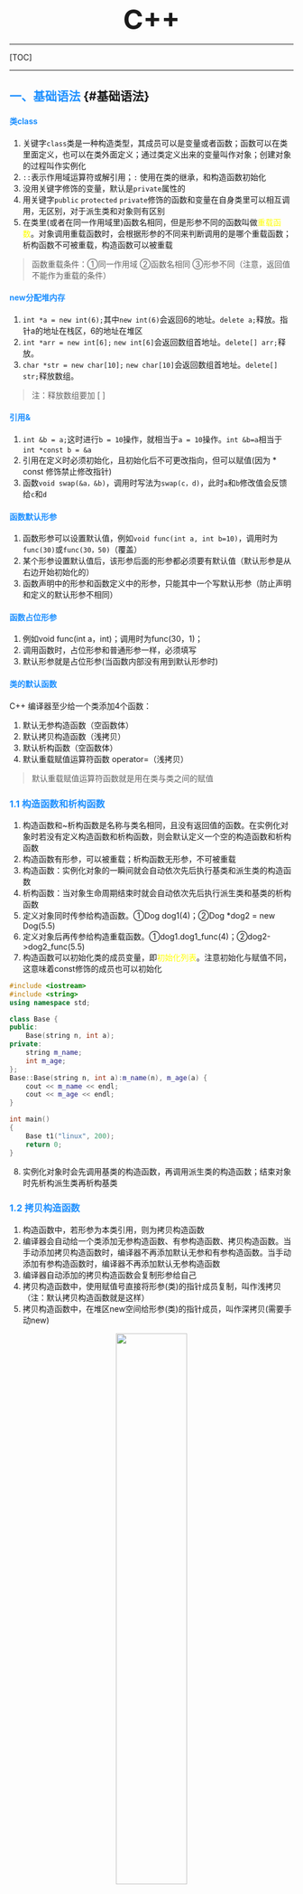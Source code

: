 
 <font size="7"><center>**C++**</center></font>

___

[TOC]

___

## <font color="1E90FF">一、基础语法</font> {#基础语法}

#### <font color="1E90FF">类class</font>

1. 关键字`class`类是一种构造类型，其成员可以是变量或者函数；函数可以在类里面定义，也可以在类外面定义；通过类定义出来的变量叫作对象；创建对象的过程叫作实例化
1. `::`表示作用域运算符或解引用；`:` 使用在类的继承，和构造函数初始化
1. 没用关键字修饰的变量，默认是`private`属性的
1. 用关键字`public` `protected` `private`修饰的函数和变量在自身类里可以相互调用，无区别，对于派生类和对象则有区别
1. 在类里(或者在同一作用域里)函数名相同，但是形参不同的函数叫做<font color="yellow">重载函数</font>。对象调用重载函数时，会根据形参的不同来判断调用的是哪个重载函数；析构函数不可被重载，构造函数可以被重载

> 函数重载条件：①同一作用域 ②函数名相同 ③形参不同（注意，返回值不能作为重载的条件）

#### <font color="1E90FF">new分配堆内存</font>

1. `int *a = new int(6);`其中`new int(6)`会返回6的地址。`delete a;`释放。指针a的地址在栈区，6的地址在堆区
1. `int *arr = new int[6];` `new int[6]`会返回数组首地址。`delete[] arr;`释放。
1. `char *str = new char[10];` `new char[10]`会返回数组首地址。`delete[] str;`释放数组。
>注：释放数组要加 [ ]

#### <font color="1E90FF">引用&</font>

1. `int &b = a;`这时进行`b = 10`操作，就相当于`a = 10`操作。`int &b=a`相当于`int *const b = &a`
1. 引用在定义时必须初始化，且初始化后不可更改指向，但可以赋值(因为 * const 修饰禁止修改指针)
1. 函数`void swap(&a，&b)`，调用时写法为`swap(c，d)`，此时`a`和`b`修改值会反馈给`c`和`d`

#### <font color="1E90FF">函数默认形参</font>

1. 函数形参可以设置默认值，例如`void func(int a, int b=10)`，调用时为`func(30)`或`func(30，50)`（覆盖）
1. 某个形参设置默认值后，该形参后面的形参都必须要有默认值（默认形参是从右边开始初始化的）
1. 函数声明中的形参和函数定义中的形参，只能其中一个写默认形参（防止声明和定义的默认形参不相同）

#### <font color="1E90FF">函数占位形参</font>

1. 例如void func(int a，int)；调用时为func(30，1)；
1. 调用函数时，占位形参和普通形参一样，必须填写
1. 默认形参就是占位形参(当函数内部没有用到默认形参时)

#### <font color="1E90FF">类的默认函数</font>

C++ 编译器至少给一个类添加4个函数：

1. 默认无参构造函数（空函数体）
1. 默认拷贝构造函数（浅拷贝）
1. 默认析构函数（空函数体）
1. 默认重载赋值运算符函数 operator=（浅拷贝）

> 默认重载赋值运算符函数就是用在类与类之间的赋值

  
### <font color="1E90FF">1.1 构造函数和析构函数</font>

1. 构造函数和~析构函数是名称与类名相同，且没有返回值的函数。在实例化对象时若没有定义构造函数和析构函数，则会默认定义一个空的构造函数和析构函数
1. 构造函数有形参，可以被重载；析构函数无形参，不可被重载
1. 构造函数：实例化对象的一瞬间就会自动依次先后执行基类和派生类的构造函数
1. 析构函数：当对象生命周期结束时就会自动依次先后执行派生类和基类的析构函数
1. 定义对象同时传参给构造函数。①Dog dog1(4)；②Dog *dog2 = new Dog(5.5)
1. 定义对象后再传参给构造重载函数。①dog1.dog1_func(4)；②dog2->dog2_func(5.5)
1. 构造函数可以初始化类的成员变量，即<font color="yellow">初始化列表</font>。注意初始化与赋值不同，这意味着const修饰的成员也可以初始化

```C++
#include <iostream>
#include <string>
using namespace std;

class Base {
public:
    Base(string n, int a);
private:
    string m_name;
    int m_age;
};
Base::Base(string n, int a):m_name(n), m_age(a) {
    cout << m_name << endl;
    cout << m_age << endl;
}

int main()
{
    Base t1("linux", 200);
    return 0;
}
```

8. 实例化对象时会先调用基类的构造函数，再调用派生类的构造函数；结束对象时先析构派生类再析构基类

### <font color="1E90FF">1.2 拷贝构造函数</font>

1. 构造函数中，若形参为本类引用，则为拷贝构造函数
1. 编译器会自动给一个类添加无参构造函数、有参构造函数、拷贝构造函数。当手动添加拷贝构造函数时，编译器不再添加默认无参和有参构造函数。当手动添加有参构造函数时，编译器不再添加默认无参构造函数
1. 编译器自动添加的拷贝构造函数会复制形参给自己
1. 拷贝构造函数中，使用赋值号直接将形参(类)的指针成员复制，叫作浅拷贝（注：默认拷贝构造函数就是这样）
1. 拷贝构造函数中，在堆区new空间给形参(类)的指针成员，叫作深拷贝(需要手动new)

<div align=center><img src="img/2023-05-03-18-32-49.png" width="50%"></div>
.
<div align=center><img src="img/2023-05-03-18-33-32.png" width="50%"></div>

### <font color="1E90FF">1.3 继承</font>

#### <font color="1E90FF">单继承</font>

1. 对象只能访问`public`成员
1. `public`继承时，派生类的成员只能访问基类中的`public`和`protected`，派生类的对象只能访问基类中的`public`成员
1. `protected`继承时，派生类的成员只能访问基类中`public`和`protected`，派生类的对象不能访问基类中的任何成员
1. `private`继承时，派生类的成员只能访问基类中的`public`和`protected`，派生类的对象不能访问基类中的任何成员
1. 
    - `protected`继承时，基类中`public`和`protected`继承到派生类变为`protected`
    - `private`继承时，基类中`public`和`protected`继承到派生类变为`private`(如下图)
    - 任何继承都无法访问基类的`private`成员
    - 所以只有`public`继承时派生类的对象才能访问基类的`public`成员

<div align=center><img src="img/2023-05-03-22-32-44.png"></div>

6. 派生类以任何方式继承基类的同时，也会继承基类的全部内存大小（注：静态成员不会增加类的内存。函数以及函数内部的局部变量也不会增加类的内存，因为是运行时分配）

<div align=center><img src="img/2023-05-05-22-00-57.png"></div>

7. 实例化对象时会先调用基类的构造函数，再调用派生类的构造函数；结束对象时先析构派生类再析构基类
8. 若派生类成员与基类成员同名，派生类优先级高。<font color="yellow">会屏蔽基类所有同名成员</font>(包括所有同名重载函数和同名静态成员)。只能使用作用域符号特指才能调用基类成员
9. 当静态成员同名时，既可以通过对象访问基类的静态成员，也可以通过类名访问基类的静态成员。使用类名访问可以不用实例化对象

```C++
#include <iostream>
using namespace std;

class Base {
public:
    int m_a;
    static int m_b;
    Base();
    void func();

};
//类外初始化静态成员变量
int Base::m_b = 100;
Base::Base() {
    m_a = 10;
}
void Base::func() {
    cout << "Base_func" << endl;
}

class Derive:public Base {
public:
    //派生类成员与基类同名
    int m_a;
    static int m_b;
    Derive();
    void func();
};
int Derive::m_b = 200;
Derive::Derive() {
    m_a = 20;
}
void Derive::func() {
    cout << "Derive_func" << endl;
}

int main()
{
    Derive t1;
    //若派生类成员与基类成员同名，则屏蔽基类成员
    cout << t1.m_a << endl;                 //20
    //使用作用域符号特指调用基类成员变量
    cout << t1.Base::m_a << endl;           //10

    //若派生类成员与基类成员同名，则屏蔽基类成员（包括重载函数和静态成员）
    t1.func();                              //Derive_func
    //使用作用域符号特指调用基类成员函数
    t1.Base::func();                        //Base_func

    //静态成员可以通过类名直接访问，可以不定义对象
    cout << Derive::m_b << endl;            //200
    cout << Derive::Base::m_b << endl;      //100
    cout << Base::m_b << endl;              //100

    return 0;
}
```

#### <font color="1E90FF">多继承</font>

- 不推荐使用多继承

<div align=center><img src="img/2023-05-07-18-51-59.png" width="50%"></div>

#### <font color="1E90FF">菱形继承</font>

- 当`D`多继承了`B`和`C`，且`B`和`C`都继承了`A`，这时就形成了菱形继承

<div align=center><img src="img/2023-05-07-19-07-35.png" width="50%"></div>

#### <font color="1E90FF">虚继承 virtual</font>

在菱形继承中，`A`是相同的一份，`D`可以通过`B`或者`C`来反问`A`，没有一个标准。虚继承则可以使`B` `C` `D`指向相同的一份`A`，则`A`叫做虚基类

1. 虚继承时，`Base1`内自动创建一个指向`Base`的指针
2. 虚继承时，`Base1`的大小为1个指向`Base`的指针 + `Base`的大小
3. 实继承时`Base1`的大小为`Base`的大小
4. 此时`Derive`的大小为2个指向`Base`的指针 + `Base`的大小

<div align=center><img src="img/2023-05-07-20-36-03.png" width="60%"></div>

### <font color="1E90FF">1.4 向上转型</font> {#向上转型}


类是一种数据类型，也可以发生数据类型转换，不过这种转换只有在基类和派生类之间才有意义，并且只能将派生类赋值给基类，包括将派生类对象赋值给基类对象、将派生类指针赋值给基类指针、将派生类引用赋值给基类引用，称为<font color="yellow">向上转型</font>（Upcasting）。相应地，将基类赋值给派生类称为向下转型（Downcasting）。

#### <font color="1E90FF">将派生类对象赋值给基类对象</font>

将派生类对象`B`赋值给基类对象`A`时，只会将派生类对象`B`中的基类的成员变量赋值给基类对象`A`。且只能用派生类对象给基类对象赋值，而不能用基类对象给派生类对象赋值。

赋值的本质是将现有的数据写入已分配好的内存中，对象的内存只包含了成员变量，不包含成员函数，所以<font color="yellow">对象之间的赋值仅仅是成员变量的赋值，不包括成员函数</font>。虽然有 `基类 = 派生类` 这样的赋值过程，但是<font color="yellow">基类调用的始终是基类的自身的函数</font>

<center>派生类对象赋值给基类对象</center>

<div align=center><img src="img/2023-05-13-12-39-53.png" width="70%"></div>
.
<div align=center><img src="img/2023-05-15-12-31-38.png" width="50%"></div>

#### <font color="1E90FF">将派生类指针赋值给基类指针</font>

将派生类指针`B`赋值给基类指针`A`时，此时基类指针`A`指向派生类`B`内的基类地址（实际是A == B）。相当于限制该指针只能调用派生类中基类的成员变量和成员函数（注：只有使用虚函数时（即[多态](#多态)），基类才可以调用派生类的成员函数）

<div align=center><img src="img/2023-05-15-22-42-18.png" width="50%"></div>

### <font color="1E90FF">1.5 多态</font> {#多态}

封装、继承和多态是C++面向对象三大特征。多态分为两类:

- 静态多态：函数重载（函数重载和运算符重载）属于静态多态，复用函数名
- 动态多态：派生类和虚函数实现运行时多态

静态多态的函数地址在编译阶段确定，动态多态的函数地址在运行阶段确定

#### <font color="1E90FF">动态多态满足条件为</font>

1. <font color="yellow">派生类要重写基类的虚函数</font>（注：重写即函数名和形参都要一样）
2. <font color="yellow">基类的指针或引用执行派生类的虚函数</font>

>注：在函数前加`virtual`即为虚函数。例如：virtual void func()
>构造函数不能是虚函数，因为派生类不能继承基类的构造函数，将构造函数声明为虚函数没有意义

#### <font color="1E90FF">动态多态的原理</font>

当基类创建虚函数的同时会创建一个占4字节的指针`vfptr`，指向虚函数表`vftable`，该虚函数表内记录着基类的虚函数地址`&Animal::speak`。当派生类继承基类时，指针`vfptr`和虚函数表`vftable`都会继承过来。当派生类重写虚函数时，虚函数表内由原来记录基类的虚函数地址`&Animal::speak`变为记录派生类的虚函数地址`&Cat::speak`。所以向上转型后，当基类调用虚函数时，因为虚函数表记录着派生类的虚函数地址，所以总是会调用派生类的虚函数
> 注：当实例化一个对象时，有一个派生类，派生类里面包含着一个基类

```C++
#include <iostream>
using namespace std;

class Animal {
public:
    // 加virtual关键字变为虚函数
    virtual void speak() {
        cout << "Animal speak" << endl;
    }
};
class Cat:public Animal {
public:
    // 派生类重写虚函数
    virtual void speak() {
        cout << "Cat speak" << endl;
    }
};

void do_speak(Animal &animal) {
    // 基类执行派生类的虚函数
    animal.speak();
}

int main()
{
    Cat cat;
    do_speak(cat);  //打印cat speak
    return 0;
}
```

#### <font color="1E90FF">使用多态创建计算器案例</font>

<div align=center><img src="img/2023-05-11-22-01-57.png" width="50%"></div>

上面的代码中，当`t1`指向不同的派生类对象`new Add;`或`new Mul;`时，`t1->get_result();`执行的结果是不一样的。<font color="yellow">同一条语句可以执行不同的操作，这就是多态</font>

C++提供多态的目的是通过基类指针对所有派生类（包括直接派生和间接派生）的成员变量和成员函数进行全方位的访问，尤其是成员函数。如果没有多态，我们只能通过[向上转型](#向上转型)访问派生类中基类的成员变量

#### <font color="1E90FF">纯虚函数和抽象类</font>

一般我们不实例化基类对象，所以将基类变为抽象类，抽象类不可实例化对象（但可以实例化指针）。只要类中有了纯虚函数，那么这个类就是抽象类。抽象类的作用是防止我们实例化基类，以及提醒我们重写派生类的纯虚函数

1. <font color="yellow">在虚函数后面加`= 0`即为纯虚函数；当类中有了纯虚函数，这个类就被称为抽象类</font>
2. 抽象类无法实例化对象（Base t1；错误  ——  Base *t1；正确）
3. 派生类必须重写抽象类（基类）的纯虚函数，否则派生类也是纯虚函数，无法实例化对象

```C++
#include <iostream>
using namespace std;

class Base {
public:
    //纯虚函数
    virtual void display() = 0;
/* 此时Base为抽象类，即Base无法实例化对象
 * 且派生类必须重写Base的纯虚函数 */
};

class Derive1:public Base {
public:
    void display();
};
void Derive1::display() {
    cout << "Derive1" << endl;
}

class Derive2:public Base {
public:
    void display();
};
void Derive2::display() {
    cout << "Derive2" << endl;
}

int main()
{
    Base *t1 = new Derive1;
    t1->display();      //Derive1

    t1 = new Derive2;
    t1->display();      //Derive2

    return 0;
}
```

<div align=center><img src="img/2023-05-16-21-44-24.png" width="35%"></div>

```C++
#include <iostream>
using namespace std;
//线
class Line{
public:
    Line(float len);
    virtual float area() = 0;
    virtual float volume() = 0;
protected:
    float m_len;
};
Line::Line(float len): m_len(len){ }

//矩形（虽然重写了area()，但未重写纯虚函数volume()，所以Rec也是抽象类）
class Rec: public Line{
public:
    Rec(float len, float width);
    float area();
protected:
    float m_width;
};
Rec::Rec(float len, float width): Line(len), m_width(width){ }
float Rec::area(){ return m_len * m_width; }

//长方体
class Cuboid: public Rec{
public:
    Cuboid(float len, float width, float height);
    float area();
    float volume();
protected:
    float m_height;
};
Cuboid::Cuboid(float len, float width, float height): Rec(len, width), m_height(height){ }
float Cuboid::area(){ return 2 * ( m_len*m_width + m_len*m_height + m_width*m_height); }
float Cuboid::volume(){ return m_len * m_width * m_height; }

//正方体
class Cube: public Cuboid{
public:
    Cube(float len);
    float area();
    float volume();
};
Cube::Cube(float len): Cuboid(len, len, len){ }
float Cube::area(){ return 6 * m_len * m_len; }
float Cube::volume(){ return m_len * m_len * m_len; }
int main(){
    Line *p = new Cuboid(10, 20, 30);
    cout<<"The area of Cuboid is "<<p->area()<<endl;
    cout<<"The volume of Cuboid is "<<p->volume()<<endl;
  
    p = new Cube(15);
    cout<<"The area of Cube is "<<p->area()<<endl;
    cout<<"The volume of Cube is "<<p->volume()<<endl;
    return 0;
}
```

`Line`是一个抽象类，也是最底层的基类，在`Line`类中定义了两个纯虚函数 area() 和 volume()

在`Rec`类中，实现了`area()`的函数体。但没有实现继承来的 `volume()`的函数体，所以`Rec`也是抽象类，不能被实例化

在实际开发中，你可以定义一个抽象基类，只完成部分功能，未完成的功能交给派生类去实现（谁派生谁实现）。这部分未完成的功能，往往是基类不需要的，或者在基类中无法实现的。虽然抽象基类没有完成，但是却强制要求派生类完成，这就是抽象基类的"霸王条款"

```C++

#include <iostream>

using namespace std;
//CPU抽象类
class CPU { 
public:
    virtual void calculate() = 0;
};
//内存条抽象类
class Memory { 
public:
    virtual void storage() = 0;
};
//电脑派生类(作用是让基类执行派生类的虚函数)
class Computer {
public:
    Computer(CPU *cpu, Memory *mem);
    ~Computer();
    void work();
private:
    CPU *m_cpu;
    Memory *m_mem;
};
//此处传入的形参应该是指向派生类的基类指针
Computer::Computer(CPU *cpu, Memory *mem):m_cpu(cpu),m_mem(mem){}
//基类指针执行派生类的虚函数,即多态
void Computer::work(){
    m_cpu->calculate();
    m_mem->storage();
}
//释放传入的派生类的指针
Computer::~Computer(){
    if (m_cpu != NULL) {
        delete m_cpu;
        m_cpu = NULL;
    }
    if (m_mem != NULL) {
        delete m_mem;
        m_mem = NULL;
    }
}
//Intel厂商
class Intel_cpu:public CPU {
public:
    virtual void calculate() {
        cout << "CPU work of Intel" << endl;
    }
};
class Intel_memory:public Memory {
public:
    virtual void storage() {
        cout << "memory work of Intel" << endl;
    }
};
//Lenovo厂商
class Lenovo_cpu:public CPU {
public:
    virtual void calculate() {
        cout << "CPU work of Lenovo" << endl;
    }
};
class Lenovo_memory:public Memory {
public:
    virtual void storage() {
        cout << "memory work of Lenovo" << endl;
    }
};

int main()
{
    CPU *intel_cpu = new Intel_cpu;
    Memory *intel_mem = new Intel_memory;
    Computer *computer1 = new Computer(intel_cpu, intel_mem);
    computer1->work();  //打印CPU/memory work of Intel
    delete computer1;
    cout << "---------------------" << endl;
    Computer *computer2 = new Computer(new Lenovo_cpu, new Lenovo_memory);
    computer2->work();  // 打印CPU/memory work of Lenovo
    delete computer2;

    return 0;
}
```

#### <font color="1E90FF">虚析构</font>

当发生[向上转型](#向上转型)时，即派生类指针赋值给基类指针时，<font color="yellow">delete 释放基类并不会调用派生类的析构函数</font>。因为这里的析构函数是非虚函数，通过指针访问非虚函数时，编译器会根据指针的类型来确定要调用的函数。例如`Base *p;`是基类的指针，所以不管它指向基类的对象还是派生类的对象，始终都是调用基类的析构函数。若`Derive *p;`是派生类的指针，编译器会根据它的类型匹配到派生类的析构函数，在执行派生类的析构函数时，又会调用基类的析构函数，这个过程是隐式完成的

将基类的析构函数声明为虚函数后，派生类的析构函数也会自动成为虚函数。这个时候编译器会忽略指针的类型，而根据指针的指向来选择函数。也就是说，指针指向基类对象就调用基类函数，指针指向派生类对象就调用派生类函数

<div align=center><img src="img/2023-05-22-12-26-13.png" width="50%"></div>

在实际开发中，我们必须将最底层的基类的析构函数声明为虚函数，否则就有内存泄露的风险

>注：多继承时，只要最底层基类的析构函数声明为虚函数即可，派生类的析构函数就是重写基类的析构函数

### <font color="1E90FF">1.6 命名空间 namespace</font> {#1.4}

大型软件由多名程序员共同开发，不可避免地会出现变量或函数的命名冲突。为了解决合作开发时的命名冲突问题，C++ 引入了命名空间的概念

1. 命名空间就是全局变量，命名空间`A`内的成员可以和命名空间`B`内的成员重名
1. 关键字`using`的功能是设置默认命名空间(永久展开命名空间)，无`using`关键字则是临时展开某个成员

早期的 C++ 使用的是C语言的库。例如，`stdio.h` `stdlib.h` `string.h` 等头文件。后来 C++ 开发了一些新的库，增加了自己的头文件，例如，`iostream.h`，`fstream.h` 等。再后来 C++ 引入了命名空间的概念，在原来库的基础上稍加修改后，将类、函数、宏等都纳入命名空间`std`(standard 标准命名空间)中。在`std`中将 C++ 旧头文件去掉后缀`.h` 。例如，`iostream` `fstream`。对于原来的C语言头文件去掉后缀`.h`且名字前添加`c`字母，例如`cstdio` `cstdlib` `cstring`。可以发现，对于不带`.h`的头文件都位于命名空间`std`中，使用时需要声明命名空间`std`

 <center>

```mermaid
graph LR
A(C语言头文件)
B(旧C++头文件)
A -->|去掉.h\n加上c字母| C{整合}
B -->|去掉.h| C{整合}
C --> D(std)

```

</center>

```C++
#include <iostream>

//默认使用命名空间std中的所有库
using namespace std;
//默认使用命名空间std中的cout库
using std::cout;

namespace first {
    void func(void) {
        //特指使用std的endl成员
        cout << "first" << std::endl;
    }
}
namespace second {
    namespace third {
        void func(void) {}
    }
}

//默认使用命名空间first中的所有库
using namespace first;
//默认使用命名空间first中的func()函数
using first::func;
int main()
{
    //默认调用first里的func()函数
    func();
    //特指使用second中third中的func()函数
    second::third::func();

    return 0;
}
```

```C++
#include <iostream>
using namespace std;

namespace my_space {
    int global = 10;
}

int global = 20;
using namespace my_space;
int main()
{
    //局部变量 > 全局变量 > 命名空间
    int global = 30;
    cout << global << endl;             //30（局部变量）
    cout << ::global << endl;           //20（全局变量）
    cout << my_space::global << endl;   //10（命名空间）

    return 0;
}
```

### <font color="1E90FF">1.7 静态成员变量和静态成员函数（static）</font> {#1.5}

1. <font color="yellow">静态成员函数</font>：**只能访问静态成员变量**（因为当有多个对象时静态函数能确定静态变量却不能确定动态变量）（注：[常对象只能调用常函数](#a2)）<a id="a1"></a>）
1. <font color="yellow">静态成员变量</font>：必须在类内声明，类外初始化（静态成员函数随意）
1. 静态变量在编译阶段分配内存
1. 类的成员变量存储在栈区，类的静态成员变量、函数都存储在全局区
1. 静态成员变量和函数在全局区，仅有一份，所有实例化出的对象共享这一份

```C++
#include <iostream>
using namespace std;

class Base {
public:
    static int m_a;
    //静态函数只能访问静态变量
    static void func(); 
};
void Base::func() {
    m_a = 6;
    cout << m_a << endl;
}
//类内声明，类外初始化
int Base::m_a = 9;

int main()
{
    Base t1;

    //通过对象访问静态变量和函数
    cout << t1.m_a << endl;     //9
    t1.func();                  //6

    //通过类名访问静态变量和函数
    cout << Base::m_a << endl;  //6
    Base::func();               //6

    return 0;
}
```

6. 空类在栈区仅占一个字节
7. 静态成员变量、静态成员函数和普通函数都不属于类的对象，即不增加类的对象的内存大小

```C++
#include <iostream>
using namespace std;

class Base {
public:
    //静态变量不属于类的对象
    static int m_a;
    //任何函数不属于类的对象
    void func(); 
};
void Base::func() {
    m_a = 6;
    cout << m_a << endl;
}
//类内声明，类外初始化
int Base::m_a = 9;

int main()
{
    Base t1;
    //空类在栈区仅占1字节
    cout << sizeof(t1) << endl;     //1

    return 0;
}
```

### <font color="1E90FF">1.8 this 指针</font> {#this指针}

1. 任何非静态成员函数都默认有`this`指针，且`this`指向调用该非静态成员函数的对象。例如`Person t1; t7.func(10)`。`func`内部的`this`指针指向`&t1`，`*this`表示`t1`
1. 空指针可以调用不含this的成员（因为空指针没有实体，就没有this）

```C++
class Person {
public:
    int a;
    //返回this本体，相当于Person &m = *this;
    Person& func() {
        this->a += 10;
        return *this;
    }
    //返回新对象new，相当于Person m = *this;即将*this的数据赋值给 m 并返回
    Person func() {
        this->a += 10;
        return *this;
    }
}
```

<div align=center><img src="img/2023-05-03-23-44-05.png" width="45%"></div>

3. `this`的原型是`Person *const this`，在函数后面加`const`叫<font color="yellow">常函数</font>，则`this`变为`const Person *const this`，常函数仅仅是用来描述`this`指针的
4. `const Person t1`，在对象定义时加`const`叫<font color="yellow">常对象</font>。**常对象只能调用常函数**（注：[静态成员函数只能访问静态成员变量](#a1)）<a id="a2"></a>（const 修饰普通变量叫常变量）

```C++
class Base {
public:
    int a;
    mutable int b;
    //常函数
    void func() const {
        //不可修改常函数中this指向的数据
        this->a = 100;
        //除非该数据加了mutable关键字
        this->b = 100;
    }
};
```

### <font color="1E90FF">1.9 友元 friend</font> {#友元}

1. 全局函数声明为友元，则该全局函数就可以访问该类的所有成员变量和函数（包括private成员）
1. 类A声明为类B的友元，则类A的全部成员函数可以访问类B的所有成员变量和函数（包括private成员）
1. 类A的成员函数声明为类B的友元，则该函数可以访问类B的所有成员变量和函数（包括private成员）
1. 类或者函数A需要调用类B的 private 成员，则要在类B中将A声明为友元。一般不建议把整个类声明为友元类，而只将某些成员函数声明为友元函数，这样更安全一些

<center>全局函数声明为友元</center>

```C++
class Base {
//全局函数声明为友元
friend void func(Base &p);
private:
    int m_a;
};
//全局函数形参为类的指针或引用
//p可修改类Base的private成员
void func(Base &p) {
    p.m_a = 200;
}
```

<center>类声明为友元</center>

```C++
#include <iostream>
#include <string>
using namespace std;

//给Base声明声明Derive
class Derive;

class Base {
//类声明为友元
friend class Derive;
public:
    Base();
private:
    string m_name;
};
Base::Base() {
    this->m_name = "Linux";
}

class Derive {
public:
    void show(Base *b);
};
//友元类的成员函数可修改Base的成员变量
void Derive::show(Base *b) {
    b->m_name = "China";
    cout << b->m_name << endl;
}

int main()
{
    Base *t1 = new Base;
    Derive *t2 = new Derive;
    t2->show(t1);

    delete t1;
    delete t2;
    return  0;
}
```

<center>成员函数声明为友元</center>

```C++
#include <iostream>
using namespace std;

class Info;

//友元成员函数的类要放在前面
class Student {
public:
    void show(Info *info);
};

class Info {
//成员函数声明为友元
friend void Student::show(Info *info);
public:
    Info(string n, int a);
private:
    string m_name;
    int m_age;
};
/*----------所有类的成员函数放在后面实现-----------*/
Info::Info(string n, int a):m_name(n), m_age(a) {}

void Student::show(Info *info) {
    cout << info->m_name << " is " << info->m_age << endl;
}

int main()
{
    Student t1;
    Info t2("linus", 200);
    t1.show(&t2);   //linus is 200

    return 0;
}
```

### <font color="1E90FF">1.10 运算符重载</font> {#运算符重载}

当运算符不仅可以实现`int`类型运算，还可以实现类对象的运算，则被称为<font color="yellow">运算符重载</font>。运算符重载其实就是定义一个函数，在函数体内实现想要的功能，当用到该运算符时，编译器会自动调用这个函数。也就是说，运算符重载本质上是函数重载

运算符重载的格式为：
>返回值类型`operator`运算符号 (形参表列) {
>  TODO
>}

运算符重载一般用于类对象之间的运算，`operator`是关键字，用于定义重载运算符的函数

#### <font color="1E90FF">成员函数重载运算符</font>

```C++
#include <iostream>
#include <string>
using namespace std;

class Person {
public:
    Person();
    Person(string n, int h);

    //operator是运算符重载关键字
    //成员函数有this指针，所以只传一个实参
    Person operator+(const Person &a) const;
    //重载运算符的重载函数
    Person operator+(int b);
    void display() const;
private:
    string m_name;
    int m_height;
};

Person::Person() { }
Person::Person(string n, int h): m_name(n), m_height(h) {}

//重载加运算符
Person Person::operator+(const Person &a) const{
    Person b;
    b.m_name = this->m_name;
    b.m_height = this->m_height + a.m_height;
    return b;
}
//重载运算符的重载函数
Person Person::operator+(int b) {
    Person temp;
    temp.m_name = this->m_name;
    temp.m_height = this->m_height + b;
    return temp;
}

void Person::display() const{
    cout << m_name;
    cout << "--> height: " << m_height <<endl;
}

int main()
{
    Person t1("Li", 150);
    Person t2("Hong", 160);
    Person t3;
//80%的运算符都是自左向右运算
//编译器检测到+号左边t1是一个Person对象，就会调用t1的成员函数operator+()将+号右边的t2作为实参
    t3 = t1 + t2;   //自动转换为 t3 = t1.operator+(t2);
    t3.display();   //Li--> height: 310
//编译器检测到+号左边t1是一个Person对象，就会调用t1的成员函数operator+()将+号右边的int作为实参
    t3 = t1 + 10;   //自动转换为 t3 = t1.operator+(10);
    t3.display();   //Li--> height: 160

    return 0;
}
```

#### <font color="1E90FF">全局函数重载运算符</font>

```C++
#include <iostream>
#include <string>
using namespace std;

class Person {
public:
    Person();
    Person(string n, int h);

    //将全局函数声明为友元
    //全局函数无this指针，需要传2个实参
    friend Person operator+(const Person &a, const Person &b);
    friend Person operator+(Person &a, int num);
    void display() const;
private:
    string m_name;
    int m_height;
};

Person::Person() { }
Person::Person(string n, int h): m_name(n), m_height(h) { }

//重载加+运算符（用到了private成员，故需要声明为友元）
Person operator+(const Person &a, const Person &b) {
    Person c;
    c.m_name = a.m_name + b.m_name;
    c.m_height = a.m_height + b.m_height;
    return c;
}
Person operator+(Person &a, int num) {
    Person temp;
    temp.m_name = a.m_name;
    temp.m_height = a.m_height + num;
    return temp;
}

void Person::display() const{
    cout << m_name;
    cout << " --> height: " << m_height << endl;
}

int main()
{
    Person t1("Li", 150);
    Person t2("Hong", 150);
    Person t3;
//80%的运算符都是自左向右运算
//编译器检测到+号左边t1是一个Person对象，就会调用t1的成员函数operator+()将t1和t2作为实参
    t3 = t1 + t2;   //自动转换为 t3 = operator+(t1, t2);
    t3.display();   //LiHong --> height: 300
//编译器检测到+号左边t1是一个Person对象，就会调用t1的成员函数operator+()将t1和10作为实参
    t3 = t1 + 10;   //自动转换为 t3 = operator+(t1, 10);
    t3.display();   //LiHong --> height: 160

    return 0;
}
```

#### <font color="1E90FF">左移运算符重载</font>

左移运算符只能用全局函数重载

```C++
#include <iostream>
#include <string>
using namespace std;

#if 0
//如果用成员函数定义重载左移运算符<<
void Base::operator<<(ostream &out) {
    TODO
}
//调用时会转化为 a.operator<<(out)，最终是 a << out，显然是错误的
cout << t1;
//所以左移运算符只能用全局函数重载
#endif


class Person {
public:
    Person(int h);
    friend ostream& operator<<(ostream &out, Person &p);
private:
    int m_height;
};
Person::Person(int h): m_height(h) {}

//左移运算符只能用全局函数重载
ostream& operator<<(ostream &out, Person &p) {
    out << p.m_height;
    //若不返回cout，则无法再接endl
    return out;
}

int main()
{
    Person t1(165);
    cout << t1 << endl; //165
    return 0;
}
```

#### <font color="1E90FF">递增运算符重载</font>

左加加返回引用（自身），右加加返回数值

```C++
#include <iostream>
using namespace std;

class Base {
friend ostream& operator<<(ostream &out, Base b);
public:
    Base(int n);
    //重载前置++
    Base& operator++();
    //重载后置++
    //int代表占位参数，用来区分后置++
    Base operator++(int);
private:
    int m_num;
};
Base::Base(int n):m_num(n) {}

//成员函数重载前置++
Base& Base::operator++() {
    m_num++;
    return *this;
}
//成员函数重载后置++
Base Base::operator++(int) {
    Base temp = *this;
    m_num++;
    return temp;
}
//标准的左移运算符不能运算类对象，故需重载左移运算符
//全局函数重载左移运算符<<
ostream& operator<<(ostream &out, Base b) {
    out << b.m_num;
    return out;
}

int main()
{
    Base t1(1);
    //t1是类对象，故需重载 <<
    cout << ++t1 << endl; //2

    return 0;
}
```

#### <font color="1E90FF">赋值运算符重载</font>


默认重载赋值运算符函数就是用在类与类之间的赋值，是浅拷贝。我们需要手动重载赋值运算符进行深拷贝

```C++
#include <iostream>
using namespace std;

class Base {
public:
//当成员变量有指针时，重载赋值运算符需要深拷贝（默认的是浅拷贝）
    int *m_age;
    Base(int a);
    Base& operator=(Base &b);
    ~Base();
};
Base::Base(int a) {
    m_age = new int(a);
}
Base::~Base() {
    if (m_age != NULL) {
        delete m_age;
        m_age = NULL;
    }
}

//重载赋值运算符（深拷贝）
//this就是t1
Base& Base::operator=(Base &b) {
    if (m_age != NULL) {
        delete m_age;
        m_age = NULL;
    }
    m_age = new int(*b.m_age);
    return *this;
}

int main()
{
    Base t1(10);
    Base t2(20);
    Base t3(30);
    t1 = t2 = t3;
    cout << *t1.m_age << endl;  //30

    return 0;
}
```

#### <font color="1E90FF">关系运算符重载</font>

```C++
#include <iostream>
#include <string>
using namespace std;

class Base {
public:
    Base(string n);
    bool operator==(Base &b);
    bool operator!=(Base &b);
private:
    string m_name;
};
Base::Base(string n):m_name(n) {}
//重载关系运算符 ==
bool Base::operator==(Base &b) {
    if (this->m_name == b.m_name)
        return true;
    return false;
}
//重载关系运算符 !=
bool Base::operator!=(Base &b) {
    if (this->m_name != b.m_name)
        return true;
    return false;
}

int main()
{
    Base t1("linux");
    Base t2("linux");
    Base t3("China");
    if (t1 == t2)
        cout << "t1 == t2" << endl;
    if (t1 != t3)
        cout << "t1 != t3" << endl;
}
```

#### <font color="1E90FF">函数调用运算符重载</font>

由于函数调用运算符重载后的使用方式和普通函数很像，因此称为仿函数

```C++
#include <iostream>
#include <string>
using namespace std;

class Base {
public:
    void operator()(string s);
    int operator()(int num1, int num2);
};
//重载函数调用运算符
void Base::operator()(string s) {
    cout << s << endl;
}
//重载函数调用运算符
int Base::operator()(int num1, int num2) {
    return num1 + num2;
}

int main()
{
    Base t1;
    //函数调用运算符重载和普通函数用法相同，因此又称仿函数
    t1("linux");                    //linux
    cout << t1(3, 6) << endl;       //9
    //匿名函数对象。相当于临时创建一个对象并调用其重载函数调用运算符，然后释放
    cout << Base()(5, 6) << endl;   //11
    return 0;
}
```

### <font color="1E90FF">1.11 string</font>

`string`类完全可以代替C语言中的字符串数组和字符串指针，使用`string`类需要包含头文件`<string>`

```C++
#include <iostream>
#include <string>
#include <string.h>

using namespace std;

int main()
{
    // string的结尾没有'\0'
    string t1 = "Linux";

    // string定义的对象可以直接相互赋值,不需要使用strcpy函数
    string t2 = t1;
    // 初始化string类的构造函数
    string t3(3, 'S');          // 3个S
    string t3("China");         // China
    string t3 = "China";        // China
    string t3(t1);              // Linux    
    // 按数组下标来访问string字符串
    t1[0] = 'C';
    // string可以用 + 运算符和append()成员函数来任意字符串拼接
    char char_str[] = "ABC";
    string t4 = t1 + "China" + char_str + 'T';
    t4 += "bhlk";
    t4.append("C++");
    // 调用成员函数length()和size(),返回字符串长度(无'\0)
    cout << t1.length() << endl;
    cout << t1.size() << endl;
    // 为了使用C语言中的fopen()函数打开文件,必须调用成员函数c_str(),将string字符串转换为C风格的字符串
    FILE *fp = fopen(t1.c_str(), "r+");
    // 成员函数insert(n, str),表示插入字符串str,从string的下标 n 前面
    t1.insert(0, "bhlk");
    // 成员函数erase(n, m),表示删除 m 个字符,从string的下标 n 开始(若 m 大于string则删除 n 后所有)
    // erase(n),表示删除所有字符,从string的下标 n 开始
    t1.erase(4, 5);
    // 成员函数substr(n, m),表示提取返回 m 个字符,从string的下标 n 开始(若 m 大于string则提取 n 后所有)
    // 成员函数substr(n),表示提取返回所有字符,从string的下标 n 开始
    cout << t1.substr(2, 1) << endl;
    // 成员函数find(str, n)，表示查找并返回第1次出现字符串 str 的下标值,从string的下标 n 开始
    // 成员函数find(str)，表示查找并返回第1次出现字符串 str 的下标值，从头开始
    t1 = "Linux China";
    cout << t1.find("Ch") << endl;  // 结果返回6
    cout << t1.find("Ca") << endl;  // 未找到则返回-1
    cout << t1.rfind("n") << endl;  // rfind表示从右往左查找，结果返回9
    // 成员函数replace(n, m, str)，表示从n号元素开始的m个字符，替换为str
    t1 = "Linux";
    str1.replace(0, 2, "China");    // 结果为Chinanux

    return 0;
}
```

### <font color="1E90FF">1.12 文件操作</font> {#文件操作}

C++对文件操作需要包含头文件`<fstream>`。文件类型分为两种：

1. 文本文件。文件以文本的ASCII码形式存储在计算机中
1. 二进制文件。文件以文本的二进制形式存储在计算机中

`ofstream`表示写操作；`ifstream`表示读操作；`fstream`表示读写操作（`f`表示file）

<center>读写ASCII码文件示例</center>

```C++
#include <iostream>
#include <string>
#include <fstream> //文件操作头文件

using namespace std;

int main()
{
    //创建流对象
    ofstream ofs;
    //指定写入的文件路径，以及out方式打开
    ofs.open("test.txt", ios::out);
    //利用 << 向文件中写数据
    ofs << "Linux" << endl;
    ofs << "China" << endl;
    //关闭文件
    ofs.close();

    string buf;
    ifstream ifs;
    //指定读取的文件路径，以及in方式打开
    ifs.open("test.txt", ios::in);
    //is_open() 返回0即文件打开失败，返回1即打开成功
    if (!ifs.is_open()) {
        cout << "file oepn failed" << endl;
    }
    //读取数据（getline()函数会将ifs读取到buf中）
    while (getline(ifs, buf)) {
        cout << buf << endl;
    }
    //关闭文件
    ifs.close();

    return 0;
}
```

___

## <font color="1E90FF">二、模板 template</font> {#模板}

<font color="yellow">C++ 除了面向对象的编程思想，还有一个泛型编程思想</font>

泛型程序设计（generic programming），指的是算法只要实现一遍，就能适用于多种数据类型。泛型程序设计最成功的应用就是 C++ 的标准模板库STL（Standard Template Library，标准模板库）。在 C++ 中，模板分为<font color="yellow">函数模板</font>和<font color="yellow">类模板</font>两种

所谓函数模板，实际上是建立一个通用函数，它所用到的数据的类型（包括返回值类型、形参类型、局部变量类型）可以不具体指定，而是用一个虚拟的类型来代替（实际上是用一个标识符来占位），等发生函数调用时再根据传入的实参来逆推出真正的类型。这个通用函数就称为<font color="yellow">函数模板</font>（Function Template）

- `template`是定义函数模板的关键字
- `typename`是另外一个关键字（可以使用`class`替代关键字`typename`），用来声明具体的<font color="yellow">类型参数</font>，类型参数一般是`T`。从整体上看，`template<typename T>` 被称为模板头

学习模板并不是为了写模板，而是在STL中能够用系统提供的模板

<font color="yellow">即使整个模板中没有出现`T`，编译器也必须要知道模板函数和模板类的类型参数`T`的数据类型。无论是通过自动推断`T`的类型还是指明`T`的类型</font>

### <font color="1E90FF">2.1 函数模板</font>

#### <font color="1E90FF">函数模板基础</font>

函数模板的类型参数 T 有自动类型推导和指明类型两种模式

```C++
#include <iostream>
#include <string.h>
using namespace std;

//函数模板定义
template<typename T> void func_swap(T &a, T &b) {
    T temp = a;
    a = b;
    b = temp;
}

//若T2不在形参中，则需要在调用函数模板的时候指明数据类型
template<typename T1, typename T2> 
void func2(T1 a) {
    T2 b;
}

int main(void)
{
//1、自动推断T的数据类型
    int a = 2, b = 8;
    //a和b交换
    func_swap(a, b);    //形参是引用，需要传入变量，不能直接传入数字或字符串

    string str1 = "Linux", str2 = "China";
    //str1和str2交换
    func_swap(str1, str2);

//2、指明T的数据类型
    //给函数指明数据类型。T1的类型是int，T2的类型是string
    func2<int, string>(10);

    return 0;
}
```

#### <font color="1E90FF">函数模板重载</font>

```C++
#include <iostream>
#include <string.h>
using namespace std;

#include <iostream>
using namespace std;

// 函数名相同，形参不同的成员函数，称为重载函数
template<class T> void Swap(T &a, T &b);  //模板1：交换基本类型的值
template<typename T> void Swap(T a[], T b[], int len);  //模板2：交换两个数组
void printArray(int arr[], int len);  //打印每个数组元素
int main(){
//交换基本类型的值
    int m = 10, n = 99;
    Swap(m, n);  //匹配模板1
    cout<<m<<", "<<n<<endl;

//交换两个数组
    int a[5] = { 1, 2, 3, 4, 5 };
    int b[5] = { 10, 20, 30, 40, 50 };
    //数组名作为实参会自动转化为数组指针
    //sizeof只能通过数组名求得数组长度，不能通过数组指针求得数组长度
    int len = sizeof(a) / sizeof(int);  //数组长度
    Swap(a, b, len);  //匹配模板2
    printArray(a, len);
    printArray(b, len);
    return 0;
}
template<class T> void Swap(T &a, T &b){
    T temp = a;
    a = b;
    b = temp;
}
template<typename T> void Swap(T a[], T b[], int len){
    T temp;
    for(int i = 0; i < len; i++){
        temp = a[i];
        a[i] = b[i];
        b[i] = temp;
    }
}
// sizeof只能通过数组名求得数组长度，不能通过转换后的数组指针求得数组长度
void printArray(int arr[], int len){
    for(int i = 0; i < len; i++){
        cout << arr[i] << ", ";
    }
    //2个\b后面加一个空格，表示bakcspace
    cout << "\b\b " <<endl;
}
```

#### <font color="1E90FF">函数模板显示具体化</font>

- 让模板针对某种具体的类型使用不同的算法（函数体或类体不同），这种技术称为<font color="yellow">模板的显示具体化</font>。一个函数模板只能有一个显示具体化，这个显示具体化就是这个函数模板的特定

 - 函数模板的显示具体化与普通函数的区别在于多了个空模板头
    - 普通函数：`void func(int a) { }`
    - 函数模板显示具体化：`template<> void func(int a) { }`

```C++
#include <iostream>
#include <string>
using namespace std;

class Base {
public:
    string m_name;
    int m_age;
    Base(string n, int a):m_name(n), m_age(a){}
};

//先定义一个函数模板
template<typename T> void compare(T a, T b) {
    if (a == b)
        cout << "a == b" << endl;
}
//定义函数模板的显示具体化
//函数模板的显示具体化与普通函数的区别在于多了个空模板头
template<> void compare(Base b1, Base b2) {
    if (b1.m_name == b2.m_name && b1.m_age == b2.m_age)
        cout << "b1 == b2" << endl;
    else
        cout << "b1 != b2" << endl;
}

int main()
{
    Base base1("China", 5000);
    Base base2("Linux", 100);

    compare(5, 5);          
    compare(base1, base2);  //调用具体化的模板

    return 0;
}
```

#### <font color="1E90FF">函数模板的数组实参</font>

通过函数实参来确定模板类型参数`T`的过程称为<font color="yellow">模板实参推断</font>
- 函数传入实参时，数组会转化成`int *`类型，所以函数形参类型`T`要凑成`int *`类型
- 当函数形参是引用类型时，数组不会转换为指针，依然是数组类型

```C++
#include <iostream>
#include <string.h>
using namespace std;
class Base {};

template<typename T> void func1(T *a) {
    cout << "T1 size of func1 is " << sizeof(T) << endl;
}
template<typename T> void func2(T a) {
    cout << "T2 size of func2 is " << sizeof(T) << endl;
}
template<typename T> void func3(const T &a) {
    cout << "T3 size of func3 is " << sizeof(T) << endl;
}
template<typename T> void func4(T &a) {
    cout << "T4 size of func4 is " << sizeof(T) << endl;
}

int main(void)
{
//函数传入实参时，数组会转化成 int * 类型，所以函数形参类型 T 要凑成 int * 类型
    int t1[20];
    Base base;

//t1 的类型从 int[20] 转换为 int*,所以 T 的类型为 int
    func1(t1);      // 4

//t1 的类型从 int[20] 换转换为 int *,所以 T 的类型为 int *
    func2(t1);      // 8

//T 的真实类型为 Base
    func3(base);    // 1

//当函数形参是引用类型时，数组不会转换为指针，依然是数组类型
//t1 的类型依然为 int[20]，不会转换为 int *，所以 T 的真实类型为 int[20]（注意int[10]和int[20]类型是不同的）
    func4(t1);      // 80

    return 0;
}
```

#### <font color="1E90FF">函数模板的实参类型转换</font>

<font color="yellow">建议使用显示指定类型的方式调用函数模板</font>

- 普通函数调用时会自动进行类型转换（隐式类型转换）
- 函数模板显示指定类型参数`T`时，也会进行类型转换。例如，只有一个`T`且指明`T`的类型为`int`，当同时传入两个实参为`char`和`int`时，则都会转为`int`
- 函数模板自动数据类型推导`T`时，不会进行类型转换。例如，只有一个`T`，当同时传入两个实参为`char`和`int`时，则会报错

```C++
#include <iostream>
using namespace std;

template<typename T> void func(T a, T b) {
    cout << a + b << endl;
}
int main()
{
    int a = 5;
    char b = '8';
    func(a, a);        //正确，T能明确数据类型
    func(a, b);        //错误，T的数据类型不明确
    func<int>(a, b);   //正确，指明了T的数据类型，char会转为int

    return 0;
}
```

#### <font color="1E90FF">函数模板中的非类型参数</font>

```C++
#include <iostream>
using namespace std;
//一般情况下给函数传入数组时会转化为int *类型，此时还需要传入数组长度
//使用非类型参数 + 引用的方式给函数传入数组时形参还是int[]类型,N就是长度
//a是一个引用，类型是数组T[N]
template<typename T, unsigned N> void Swap(T (&a)[N], T (&b)[N]);  //交换两个数组
template<typename T, unsigned N> void printArray(T (&arr)[N]);  //打印数组元素
int main(){
    //交换两个数组
    int a[5] = { 1, 2, 3, 4, 5 };
    int b[5] = { 10, 20, 30, 40, 50 };
    //此时T是int类型，N的值是3
    Swap(a, b);
    printArray(a);
    printArray(b);
    return 0;
}
template<typename T, unsigned N> void Swap(T (&a)[N], T (&b)[N]){
    T temp;
    for(int i = 0; i < N; i++) {
        temp = a[i];
        a[i] = b[i];
        b[i] = temp;
    }
}
template<typename T, unsigned N> void printArray(T (&arr)[N]){
    for(int i = 0; i < N; i++) {
        if(i == N-1){
            cout << arr[i] << endl;
        }else{
            cout << arr[i] << ", ";
        }
    }
}
```

#### <font color="1E90FF">函数模板与普通函数重名</font>


- 建议普通函数不要和函数模板重名
- 当函数模板和普通函数的函数名相同且形参类型也相同时，会屏蔽函数模板

```C++
#include <iostream>
using namespace std;

void func(int a) {
    cout << "common" << endl;
}
template<typename T> void func(T a) {
    cout << "template" << endl;
}
int main()
{
//当函数模板和普通函数的函数名相同且形参类型也相同时，会屏蔽函数模板
    func(6);        // 打印common
    func("Li");     // 打印template

//可以通过空模板参数列表强制调用函数模板
    func<>(6);      // 打印template
    func<int>(6);   // 打印template

    return 0;
}
```

### <font color="1E90FF">2.2 类模板</font>

#### <font color="1E90FF">类模板基础</font>

- 类模板实例化对象时必须指明类型参数`T`的数据类型（除非该类型参数设置了默认数据类型）
- 类模板的成员函数在类外实现时需要加模板的类型参数

```C++
#include <iostream>
using namespace std;

template<typename x_t, typename y_t>
class Point {
public:
    Point(x_t x, y_t y):m_x(x), m_y(y){}
    x_t get_x() const;
    y_t get_y() const;
    void set_xy(x_t x, y_t y);
private:
    x_t m_x;
    y_t m_y;
};
//类模板成员函数在类外定义时，类名Point后面要加类型参数
template<typename x_t, typename y_t>
x_t Point<x_t, y_t>::get_x() const {
    return m_x;
}
template<typename x_t, typename y_t>
y_t Point<x_t, y_t>::get_y() const {
    return m_y;
}
template<typename x_t, typename y_t>
void Point<x_t, y_t>::set_xy(x_t x, y_t y) {
    if (x != 0 || sizeof(x)) //sizeof判断空字符串
        m_x = x;
    if (y != 0 || sizeof(y))
        m_y = y;
}

int main()
{
    //使用类模板创建对象时，需要指明数据类型
    Point<int, float> p1(10, 23.5);
    //打印10  23.5
    cout << p1.get_x() << "  " << p1.get_y() << endl;
    p1.set_xy(0, 99);

    //使用类模板创建对象指针时，两边类型参数须保持一致
    Point<string, string> *p2 = new Point<string, string>("Linux", "China");
    //打印Linux  China
    cout << p2->get_x() << "  " << p2->get_y() << endl;

    return 0;
}
```



#### <font color="1E90FF">类模板对象做函数参数</font>

```C++
#include <iostream>
using namespace std;

template<typename T1, typename T2>
class Base {
public:
    Base(T1 n, T2 a):m_name(n), m_age(a){}
    void show() {
        cout << m_name << " " << m_age << endl;
    }
private:
    T1 m_name;
    T2 m_age;
};
//当实参是类模板时，函数形参也要指定类型参数T的数据类型
void func(Base<string, int> &p) {
    p.show();
}

int main()
{
    Base<string, int> t("Linux", 200);
    func(t);    //Linux  200

    return 0;
}
```

#### <font color="1E90FF">类模板的继承</font>

当基类是一个模板时，则不管派生类是否为类模板，必须指明基类T的类型。无论是指明具体的数据类型还是指明派生类的类型参数T

```C++
#include <iostream>
#include <string>
using namespace std;

template<typename T>
class Base {
    T m;
};
//当基类是一个类模板时，派生类要指定基类T的类型
class Derive1:public Base<int> {    //此时m是int类型
};

//当基类是一个类模板时，若派生类不指定基类T的类型，则派生类也必须是类模板
template<typename T1, typename T2>
class Derive2:public Base<T2> {     //此时m是T2类型
    T1 obj;
};

int main()
{
    Derive2<int, string> t;

    return 0;
}
```

#### <font color="1E90FF">类模板的友元</font>

全局函数作友元，类内实现

```C++
#include <iostream>
#include <string>
using namespace std;

template<typename T1, typename T2>
class Base {
    //全局函数作友元（类内实现）
    //注意这个函数是全局函数哦
    friend void print(Base<T1, T2> *p) {
        cout << "name: " << p->m_name << endl;
        cout << "age: " << p->m_age << endl;
        delete p;
    }
public:
    Base(T1 n, T2 a);
private:
    T1 m_name;
    T2 m_age;
};
template<typename T1, typename T2>
Base<T1, T2>::Base(T1 n, T2 a):m_name(n), m_age(a) {}

int main()
{
    Base<string, int> *t1 = new Base<string, int>("linux", 200);
    //注意这个函数是全局函数哦
    print(t1);

    return 0;
}
```

全局模板函数作友元，类外实现

```C++
#include <iostream>
#include <string>
using namespace std;

//声明类模板
template<typename T1, typename T2>
class Base;

//声明全局函数模板
template<typename T1, typename T2>
void print(Base<T1, T2> *p);

template<typename T1, typename T2>
class Base {
//声明全局函数做友元（类外实现）
//需要加空模板参数列表 <>
friend void print<>(Base<T1, T2> *p);
public:
    Base(T1 n, T2 a);
private:
    T1 m_name;
    T2 m_age;
};
template<typename T1, typename T2>
Base<T1, T2>::Base(T1 n, T2 a):m_name(n), m_age(a) {}

template<typename T1, typename T2>
void print(Base<T1, T2> *p) {
    cout << "name: " << p->m_name << endl;
    cout << "age: " << p->m_age << endl;
    delete p;
}

int main()
{
    Base<string, int> *t1 = new Base<string, int>("linux", 200);
    print(t1);
    return 0;
}

```


### <font color="1E90FF">2.3 函数模板与类模板的区别</font>

1. 只有函数模板有自动类型推导，类模板必须指明类型参数`T`的数据类型
2. 只有类模板在参数列表中可以有默认数据类型

```C++
#include <iostream>
using namespace std;

//类型参数T可以设置默认数据类型
template<typename name_t, typename age_t = int>
class Base {
public:
    Base(name_t n, age_t a):m_name(n), m_age(a){}
private:
    name_t m_name;
    age_t m_age;
};

int main()
{

    //类模板实例化对象时必须指明类型参数
    //此处类型参数2存在默认类型，故可以不指明
    Base<string> t1("Linux", 100);

    return 0;
}
```


### <font color="1E90FF">2.4 模板的实例化</font>

- 模板仅仅是编译器用来生成函数或类的一张"图纸"。模板不会占用内存，最终生成的函数或者类才会占用内存。由模板生成函数或类的过程叫做<font color="yellow">模板的实例化</font>（Instantiate）
- 无论是函数模板，还是类模板中的成员函数，只要是模板，其中的函数都是编译器在检测到调用时才会实例化

#### <font color="1E90FF">函数模板的实例化</font>

```C++
template<typename T> void Swap(T &a, T &b){
    T temp = a;
    a = b;
    b = temp;
}
int main(){
    int n1 = 1, n2 = 2, n3 = 3, n4 = 4;
    string str1 = "Linux", str2 = "China";
   
    Swap(n1, n2);       //T为int，实例化出 void Swap(int &a, int &b);
    Swap(str1, str2);   //T为string，实例化出 void Swap(string &a, string &b);
    Swap(n3, n4);       //T为int，调用刚才生成的 void Swap(int &a, int &b);
    return 0;
}
```

#### <font color="1E90FF">类模板的实例化</font>

通过类模板创建对象时并不会实例化所有的成员函数，只有等到真正调用它们时才会被实例化。一般只需要实例化成员变量和构造函数。成员变量被实例化后就能够知道对象的大小了（占用的字节数），构造函数被实例化后就能够知道如何初始化了

```C++
#include <iostream>
using namespace std;

class Base1 {
public:
    void base1_show() {
        cout << "Base1" << endl;
    }
};
class Base2 {
public:
    void base2_show() {
        cout << "Base2" << endl;
    }
};
template<typename T>
class Derive {
public:
    T obj;
    void func1(){ obj.base1_show(); }
    void func2(){ obj.base2_show(); }
};

int main()
{
    //此时类模板只创建成员变量并不会创建成员函数
    Derive<Base1> t;
    //只有在调用func1时才会实例化成员函数func1（此时func2未实例化）
    t.func1();
    //只有在调用func2时才会实例化func2，但会报错
    t.func2();

    return 0;
}
```


### <font color="1E90FF">2.5 将模板应用于多文件编程</font>

工程中一般会包含两个源文件和一个头文件，`func.cpp`中定义函数和类，`func.h`中声明函数和类，`main.cpp`中调用函数和类，这是典型的将函数的声明和实现分离的编程模式，达到「模块化编程」的目的。 但是模板并不是真正的函数或类，它仅仅是用来生成函数或类的一张"图纸"，如果`main.cpp`只声明了`func.h`文件，则在编译的时候不会生成模板函数和模板类的实体，这样在链接的时候就会链接报错，只有将`func.cpp`包含到`main.cpp`中才正确。所以我们不能将模板的声明和定义分散到多个文件中，<font color="yellow">我们应该将模板的定义`func.cpp`和声明`func.h`都放到头文件`.hpp`中。</font>`.hpp`默认表示的是模板的头文件

___

## <font color="1E90FF">三、STL容器</font>

STL（standard template library），称为标准模板库或者泛型库，其包含有大量的类模板和函数模板。如今 STL 已完全内置到 C++ 的编译器中，无需额外安装。STL 就位于各个 C++ 的头文件中，即它并非以二进制代码的形式提供，而是以源代码的形式提供。从根本上说，STL 是一些容器、算法和其他一些组件的集合，所有容器和算法都是总结了几十年来算法和数据结构的研究成果，汇集了许多计算机专家学者经验的基础上实现的，因此可以说，STL 基本上达到了各种存储方法和相关算法的高度优化

>注意，这里提到的容器，本质上就是封装有数据结构的类模板，例如 list、vector、set、map 等


STL 就是借助模板把常用的数据结构及其算法都实现了一遍，并且做到了数据结构和算法的分离。例如，vector 的底层为顺序表（数组），list 的底层为双向链表，deque 的底层为循环队列，set 的底层为红黑树，hash_set 的底层为哈希表。在 C++ 标准中，STL 被组织为 13 个头文件，分别为 `<iterator>` `<functional>` `<vector>` `<deque>` `<list>` `<queue>` `<stack>` `<set>` `<map>` `<algorithm>` `<numeric>` `<memory>` `<utility>`

<center>STL组成结构</center>

|组成 |<div style="width:715px">含义</div>|
|:---|:---|
|容器      |一些封装数据结构的模板类，例如 vector 向量容器、list 列表容器等|
|算法      |STL 提供了非常多（大约 100 个）的数据结构算法，它们都被设计成一个个的模板函数，这些算法在 std 命名空间中定义，其中大部分算法都包含在头文件`<algorithm>`中，少部分位于头文件`<numeric>`中|
|迭代器    |在 C++ STL 中，对容器中数据的读和写，是通过迭代器完成的，扮演着容器和算法之间的胶合剂。常用的迭代器种类为双向迭代器和随机访问迭代器|
|函数对象  |如果一个类将 () 运算符重载为成员函数，这个类就称为函数对象类，这个类的对象就是函数对象（又称仿函数）|
|适配器    |可以使一个类的接口（模板的参数）适配成用户指定的形式，从而让原本不能在一起工作的两个类工作在一起。值得一提的是，容器、迭代器和函数都有适配器|
|内存分配器|为容器类模板提供自定义的内存申请和释放功能，由于往往只有高级用户才有改变内存分配策略的需求，因此内存分配器对于一般用户来说，并不常用|

>上表简单了解即可

### <font color="1E90FF">3.1 vector容器</font>

简单来说，<font color="yellow">容器</font>就是一些类模板的集合，但和普通类模板不同的是，容器中封装的是组织数据的方法（也就是数据结构）。STL 提供有 3 类标准容器，分别是<font color="yellow">序列容器</font>、<font color="yellow">排序容器</font>和<font color="yellow">哈希容器</font>，后两类容器统称为<font color="yellow">关联容器</font>

<center>STL容积种类和功能</center>

|容器种类 |<div style="width:715px">功能</div>|
|:---|:---|
|序列容器 |一些封装数据结构的模板类，例如 vector 向量容器、list 列表容器等|
|排序容器 | 包括 set 集合容器、multiset多重集合容器、map映射容器以及 multimap 多重映射容器。排序容器中的元素默认是由小到大排序好的，即便是插入元素，元素也会插入到适当位置。所以关联容器在查找时具有非常好的性能|
|哈希容器 |C++ 11 新加入 4 种关联式容器，分别是 unordered_set 哈希集合、unordered_multiset 哈希多重集合、unordered_map 哈希映射以及 unordered_multimap 哈希多重映射。和排序容器不同，哈希容器中的元素是未排序的，元素的位置由哈希函数确定|

STL序列式容器的特点是不会对存储的元素进行排序，元素排列的顺序取决于存储它们的顺序

vector可以动态扩展，即开辟更大的内存空间，然后将原数据拷贝到该内存，然后释放原空间

vector容器被称为单端数组，其迭代器是随机访问迭代器

<div align=center><img src="img/2023-06-13-22-21-28.png" width="70%"></div>

```C++
#include <iostream>
#include <vector>       //vector容器头文件
#include <algorithm>    //标准算法头文件
using namespace std;

void print(int val) {
    cout << val << endl;
}

int main()
{
//一、容器定义
    //定义容器v1，当前数组长度为0
    vector <int> v1; 

//二、容器赋值（容器间赋值用拷贝构造和赋值号，其它类型赋值都用push_back）
    //使用成员函数push_back()向容器插入数据
    int a = 3;
    v1.push_back(9);
    v1.push_back(a);
    //利用构造函数容器v2拷贝容器v1
    vector<int> v2(v1);
    //使用 = 号赋值
    v2 = v1;
    //利用构造函数向容器v3中添加3个6
    vector<int> v3(3, 6);

//三、容器数据读取
    //创建一个迭代器，迭代器相当于指针。每个容器都有自己的迭代器，通过迭代器访问容器中的数据
    //v1.begin()指向容器第一个元素，v1.end()指向容器最后一个元素的下一个位置
    //迭代器 it 相当于尖括号里的指针，即int *

    //利用迭代器访问容器
    for (vector<int>::iterator it = v1.begin(); it != v1.end(); it++)
        cout << *it << endl;        // 9   3

    //利用for_each算法遍历容器。实质是将容器中每个元素依次作为实参传给print()函数执行
    for_each(v1.begin(), v1.end(), print);    //9   3

    //利用数组下标[]来访问容器元素
    cout << v1[0] << endl;

    //利用at(i)来访问容器元素（i表示数组下标）
    cout << v1.at(0) << endl;

    //利用front()来访问容器首元素
    cout << v1.front() << endl;
    //利用back()来访问容器尾元素
    cout << v1.back() << endl;

//四、容器其它属性
    //重新指定容器大小为15。若大小变大，则容量变大且新增元素初始化为0。若大小变小，则容量不变且删除末尾超出部分
    v1.resize(15);
    //重新指定容器大小为17。若大小变大，则容量变大且新增元素初始化为8。若大小变小，则容量不变且删除末尾超出部分
    v1.resize(17, 8);

    //删除v1中所有的元素，此时v1的长度变为0
    v1.clear();

    //empty()判断容器是否为空
    if (!v1.empty()) {}

    //打印容器容量（总容量个数）
    cout << v1.capacity() << endl;

    //打印容器大小（已使用元素个数）
    cout << v1.size() << endl;

    //删除末尾最后一个元素
    v1.pop_back();

    //在迭代器的指向前插入数值99
    v1.insert(v1.begin(), 99);

    //在迭代器的指向前插入3个99
    v1.insert(v1.begin(), 3, 99);

    //删除迭代器所指向的元素
    v1.erase(v1.begin());


    return 0;
}
```

#### <font color="1E90FF">swap容器互换</font>

```C++
#include <iostream>
#include <vector>
using namespace std;

void print_vector(vector<int> &v) {
    for (vector<int>::iterator it = v.begin(); it != v.end(); it++)
        cout << *it << " ";
    cout << endl;
}

int main()
{
    vector<int> v1;
    vector<int> v2;

    for (int i = 0, j = 15; i < 15; i++, j--) {
        v1.push_back(i);
        v2.push_back(j);
    }
//一、利用swap()交换容器数据
    v1.swap(v2);

//二、利用swap()收缩内存
    cout << v1.capacity() << endl;  //容量为16
    cout << v1.size() << endl;      //大小为15
    //重新定义容器大小为5
    v1.resize(5);
    cout << v1.capacity() << endl;  //容量为16（不变）
    cout << v1.size() << endl;      //大小为5
    //容器v1的容量为16，但大小为5，多余大小11可节省
    //定义一个容量和大小相同的临时容器(v1)，和原有容器v1互换，然后释放临时容器
    vector<int>(v1).swap(v1);
    cout << v1.capacity() << endl;  //容量为5（变小）
    cout << v1.size() << endl;      //大小为5

    return 0;
}
```

#### <font color="1E90FF">容器中存放类（自定义类型）</font>

```C++
#include <iostream>
#include <string>
#include <vector>       //vecotr容器头文件
#include <algorithm>    //标准算法头文件
using namespace std;

//vector容器中存放类
class Base {
public:
    string m_name;
    int m_age;
    Base(string n, int a);
};
Base::Base(string n, int a):m_name(n), m_age(a) {}

int main()
{
    Base t1("linux", 200);
    Base t2("china", 5000);
    //创建容器
    vector<Base> v1;
    //向容器中插入数据
    v1.push_back(t1);
    v1.push_back(t2);
    //创建一个迭代器。每个容器都有自己的迭代器，通过迭代器访问容器中的数据
    //迭代器 it 相当于尖括号里的指针，即Base *
    for (vector<Base>::iterator it = v1.begin(); it != v1.end(); it++) {
        cout << it->m_name << " is " << it->m_age << endl;  //linux is 200 \n china is 5000
    }

    Base *t3 = new Base("Q", 10);
    Base *t4 = new Base("K", 20);
    //创建容器
    vector<Base *> v2;
    //向容器中插入数据
    v2.push_back(t3);
    v2.push_back(t4);
    //迭代器 it 相当于尖括号里的指针，即Base **
    for (vector<Base *>::const_iterator it = v2.begin(); it != v2.end(); it++) {
        cout << (*it)->m_name << " is " << (*it)->m_age << endl;  //Q is 10 \n K is 20
    }

    return 0;
}
```

#### <font color="1E90FF">容器中存放容器</font>

```C++
#include <iostream>
#include <string>
#include <vector>       //vecotr容器头文件
#include <algorithm>    //标准算法头文件
using namespace std;


//容器嵌套容器
int main()
{
    vector<vector<int>> v;

    //创建小容器
    vector<int> v1;
    vector<int> v2;
    vector<int> v3;
    //重新调整容器的大小为5，并存储5个n
    v1.resize(5, 1);
    v2.resize(5, 2);
    v3.resize(5, 3);

    //将小容器插入到大容器中
    v.push_back(v1);
    v.push_back(v2);
    v.push_back(v3);

    //迭代器 it1 相当于尖括号里的指针，即 vector<int> *，是容器指针类型
    //(*it1).begin 指向容器v1首地址
    //it++后，(*it1).begin 指向容器v2首地址
    for (vector<vector<int>>::iterator it1 = v.begin(); it1 != v.end(); it1++) {
        for (vector<int>::iterator it2 = (*it1).begin(); it2 != (*it1).end(); it2++) {
            cout << *it2 << " ";
        }
        cout << endl;
    }

    return 0;
}
```

#### <font color="1E90FF">reserve预留空间</font>


vector 可以动态扩展。当执行push_back()时，若容量不够，则会开辟更大的内存，然后将原有数据拷贝到该内存中，且会预留多余空间，然后释放原有空间。例如，第一次 push_back(2) 时，容量为8，大小为1。第二次 push_back(9) 时，容量为16，大小为10

reserve和resize的区别仅仅为，是否初始化，即访问权限

```C++
#include <iostream>
#include <vector>
using namespace std;

int main()
{
    vector<int> v1; //此时容器的容量和大小都是0
    int num1 = 0;
    int *p1 = NULL;
    for (int i = 0; i < 1000; i++) {
        v1.push_back(i);
        //开辟新内存时，地址会变，以此来判断开辟内存的次数
        if (p1 != &v1[0]) {
            p1 = &v1[0];
            num1++;
        }
    }
    cout << num1 << endl; // 打印11，即容器开辟了11次内存


    vector<int> v2;
    //预留1000个元素，但不初始化，所以不能访问（resize会初始化，可以访问）
    //reserve和resize的区别仅仅为，是否初始化和访问权限
    v2.reserve(1000);
    int num2 = 0;
    int *p2 = NULL;

    for (int i = 0; i < 1000; i++) {
        v2.push_back(i);
        //开辟新内存时，地址会变，以此来判断开辟内存的次数
        if (p2 != &v2[0]) {
            p2 = &v2[0];
            num2++;
        }
    }
    cout << num2 << endl; // 打印1，即容器开辟了1次内存，节省开辟

    return 0;
}
```

### <font color="1E90FF">3.2 deque容器</font>

deque容器被称为双端数组，可以对头端和尾端进行插入/删除操作。头部插入/删除时`deque`容器快，访问元素时`vector`容器块。deque容器的迭代器也支持随机访问

>头部插入/删除 vector 容器时，需要将元素都往后/前移动一个位置，效率低

<div align=center><img src="img/2023-06-14-07-33-43.png" width="70%"></div>

deque内部的中控器记录着每段缓冲区的地址，内存不够时再开辟，使得deque像一片连续的内存空间（和链表一样）

<div align=center><img src="img/2023-06-14-07-57-18.png" width="70%"></div>

deque容器没有`capacity()`函数，因为其容量是无限的，其它用法和vector差不多

```C++
#include <iostream>
#include <deque>
using namespace std;

//当形参是const时，迭代器要用const_iterator
void print_deque(const deque<int> &d) {
    //const_iterator表示只读迭代器
    for (deque<int>::const_iterator it = d.begin(); it != d.end(); it++) {
        cout << *it << " ";
    }
    cout << endl;
}

int main()
{
    deque<int> d1;

//容器赋值（容器间赋值用拷贝构造和赋值号，其它类型赋值都用push_back）
    //使用成员函数push_back()向容器插入数据
    int a = 3;
    d1.push_back(9);
    d1.push_back(a);
    //利用构造函数容器d2拷贝容器d1
    deque<int> d2(d1);
    //使用 = 号赋值
    d2 = d1;
    //利用构造函数向容器d3中添加3个6
    deque<int> d3(3, 6);

    print_deque(d3);

//容器数据读取
    //利用迭代器访问容器
    for (vector<int>::iterator it = d1.begin(); it != d1.end(); it++)
        cout << *it << endl;        // 9   3
    //利用for_each算法遍历容器。实质是将容器中每个元素依次作为实参传给print()函数执行
    for_each(d1.begin(), d1.end(), print);    //9   3
    //利用数组下标[]来访问容器元素
    cout << d1[0] << endl;
    //利用at(i)来访问容器元素（i表示数组下标）
    cout << d1.at(0) << endl;
    //利用front()来访问容器首元素
    cout << d1.front() << endl;
    //利用back()来访问容器尾元素
    cout << d1.back() << endl;


//容器其它属性
    //重新指定容器大小为15。若大小变大，则容量变大且新增元素初始化为0。若大小变小，则容量不变且删除末尾超出部分
    d1.resize(15);
    //重新指定容器大小为17。若大小变大，则容量变大且新增元素初始化为8。若大小变小，则容量不变且删除末尾超出部分
    d1.resize(17, 8);

    //删除d1中所有的元素，此时d1的长度变为0
    d1.clear();

    //empty()判断容器是否为空
    if (!d1.empty()) {}

    //返回容器大小（已使用元素个数）
    cout << d1.size() << endl;

    //删除末尾最后一个元素
    d1.pop_back();

    //在迭代器的指向前插入数值99
    d1.insert(d1.begin(), 99);

    //在迭代器的指向前插入3个99
    d1.insert(d1.begin(), 3, 99);

    //删除迭代器所指向的元素
    d1.erase(d1.begin());

    return 0;
}
```

#### <font color="1E90FF">vector和deque容器的头尾插删</font>

```C++
#include <iostream>
#include <deque>
using namespace std;

void print_deque(const deque<int> &d) {
    for (deque<int>::const_iterator it = d.begin(); it != d.end(); it++)
        cout << *it << " ";
    cout << endl;
}

int main()
{
    deque<int> d1;

    //尾插
    d1.push_back(1);
    d1.push_back(2);
    //头插
    d1.push_front(8);
    d1.push_front(9);
    print_deque(d1);    //9 8 1 2

    //尾删
    d1.pop_back();      //9 8 1
    //头删
    d1.pop_front();     //8 1
    print_deque(d1);    //8 1

    deque<int>::iterator it = d1.begin();
    d1.insert(++it, 7); //移动迭代器并插入
    print_deque(d1);    //8 7 1
    d1.erase(it);       //此时迭代器指向元素7
    print_deque(d1);    //8 1

    return 0;
}
```


#### <font color="1E90FF">deque容器的排序</font>

```C++
#include <iostream>
#include <deque>
#include <algorithm>
using namespace std;

void print_deque(const deque<int> &d) {
    for (deque<int>::const_iterator it = d.begin(); it != d.end(); it++)
        cout << *it << " ";
    cout << endl;
}

int main()
{
    deque<int> d1;

    d1.push_back(7);
    d1.push_back(4);
    d1.push_front(3);
    d1.push_front(9);

    //sort()默认进行升序排序（随机访问迭代器都可以用sort算法）
    sort(d1.begin(), d1.end());
    print_deque(d1);    //3 4 7 9

    return 0;
}

```

### <font color="1E90FF">vector和deque容器使用案例</font>

```C++
#include <iostream>
#include <deque>
#include <vector>
#include <algorithm>
#include <string>
#include <ctime>
using namespace std;

class Person {
public:
    string m_name;
    int m_score;
    Person(string n, int s = 0);

};
Person::Person(string n, int s):m_name(n), m_score(s) {
    this->m_name = n;
    this->m_score = s;
}

//初始化5名选手
void create_person(vector<Person> &v) {
    string num = "ABCDE";
    for (int i = 0; i < 5; i++) {
        string name = "player-";
        name += num[i];
        Person p(name);
        v.push_back(p);
    }
}
//打分
void set_score(vector<Person> &v) {
    //十个评委给5个选手打分
    for (vector<Person>::iterator it = v.begin(); it != v.end(); it++) {
        //将十个评委的分数放入到deque容器中
        deque<int> d;
        for (int i = 0; i < 10; i++) {
            int score = 60 + rand() % 40; //分数60~99
            d.push_back(score);
        }
        //排序
        sort(d.begin(), d.end());
        //去除最高分和最低分
        d.pop_back();
        d.pop_front();
        //取平均分
        int sum = 0;
        for (deque<int>::iterator dit = d.begin(); dit != d.end(); dit++) {
            sum += *dit;    //累加每个评委的分数
        }
        int avg = sum / d.size();
        //将平均分赋值在选手
        it->m_score = avg;
    }
}
//打印分数
void show_score(const vector<Person> &v) {
    for (vector<Person>::const_iterator it = v.begin(); it != v.end(); it++) {
        cout << it->m_name << " score is " << it->m_score << endl;
    }
}

int main()
{
    srand((unsigned int)time(NULL));
    vector<Person> v;   //存放5名选手的容器
    create_person(v);
    set_score(v);
    show_score(v);

    return 0;
}
```



___



### <font color="1E90FF">3.3 stack容器</font>

stack 栈是先进后出（First In Last Out，FILO）的数据结构。栈中只有顶端的元素才可以被使用，因 stack 栈不提供遍历功能，也不提供迭代器

<div align=center><img src="img/2023-06-17-08-28-03.png" width="50%"></div>

```C++
#include <iostream>
#include <stack>
using namespace std;

int main()
{
    stack<int> s;

    //入栈/压栈
    s.push(10);
    s.push(20);
    s.push(30);

    cout << s.size() << endl;   // 3

    while (!s.empty()) {
        //获取栈顶元素
        cout << s.top() << endl;
        //出栈
        s.pop();
    }
    //获取栈的大小
    cout << s.size() << endl;   // 0 

    return 0;
}
```

### <font color="1E90FF">3.4 queue队列容器</font>

queue是一种先进先出（First In First Out，FIFO）的数据结构。队列容器和排队买票一样，只允许从一端入队push，从另一端出队pop。队列中只有队头和队尾可以被外界使用，因此不可以有遍历行为

<div align=center><img src="img/2023-06-18-14-54-49.png" width="60%"></div>

```C++
#include <iostream>
#include <queue>
#include <string>
using namespace std;

class Person {
public:
    string m_name;
    int m_age;
    Person(string n);
};
Person::Person(string n):m_name(n) {}

int main()
{
    queue<Person> q;
    Person p1("linux");
    Person p2("china");
    Person p3("bhlk");
    //入队
    q.push(p1);
    q.push(p2);
    q.push(p3);

    cout << q.size() << endl;
    while (!q.empty()) {
        //获取队头元素
        cout << q.front().m_name << endl;
        //获取队尾元素
        cout << q.back().m_name << endl;
        //对头元素出队
        q.pop();
        cout << endl;
    }
    cout << q.size() << endl;

    return 0;
}
```



### <font color="1E90FF">3.5 list容器</font>

list 是双向循环链表，其结点由数据域和指针域组成。由于链表的存储方式不是连续的内存空间，因此list中的迭代器只支持前移和后移，属于双向迭代器

list使用的是双向迭代器，所以不能使用数组下标来访问元素(这是随机访问迭代器的属性)，只能遍历

list插入和删除操作都不会造成原有迭代器的失效。例如，当vector使用resize()改变容量时，内存地址会变动，此时原有迭代器仍然指向原来的地址。而list链表则没有这个问题

<div align=center><img src="img/2023-06-18-15-36-15.png" width="60%"></div>

```C++
#include <iostream>
#include <list>
using namespace std;

int main()
{
    list<int> l1;

    //容器赋值（容器间赋值用拷贝构造和赋值号，其它类型赋值都用push_back）
    //使用成员函数push_back()向容器插入数据
    l1.push_back(10);       //尾插
    l1.push_front(20);      //头插
    //利用构造函数容器v2拷贝容器l1
    list<int> l2(l1);
    //使用 = 号赋值
    l2 = l1;
    //利用构造函数向容器v3中添加3个6
    list<int> l3(3, 6);

    //访问第一个元素和最后一个元素
    cout << l1.front() << endl;
    cout << l1.back() << endl;

    //l1和l3交换
    l1.swap(l3);

    //容器其它属性
    //重新指定容器大小为15。若大小变大，则容量变大且新增元素初始化为0。若大小变小，则容量不变且删除末尾超出部分
    l1.resize(15);
    //重新指定容器大小为17。若大小变大，则容量变大且新增元素初始化为8。若大小变小，则容量不变且删除末尾超出部分
    l1.resize(17, 8);

    //删除l1中所有的元素，此时l1的长度变为0
    l1.clear();

    //empty()判断容器是否为空
    if (!l1.empty()) {}

    //打印容器大小（已使用元素个数）
    cout << l1.size() << endl;

    //删除末尾最后一个元素
    l1.pop_back();

    //在迭代器的指向前插入数值99
    l1.insert(l1.begin(), 99);

    //在迭代器的指向前插入3个99
    l1.insert(l1.begin(), 3, 99);

    //删除迭代器所指向的元素
    l1.erase(l1.begin());

    return 0;
}
```

#### <font color="1E90FF">list容器的插入和删除</font>

```C++
#include <iostream>
#include <list>
using namespace std;

void print_list(const list<int> &l) {
    for (list<int>::const_iterator it = l.begin(); it != l.end(); it++) {
        cout << *it << " ";
    }
    cout << endl;
}

int main()
{
    list<int> l1;

    //尾插
    l1.push_back(1);
    l1.push_back(2);
    //头插
    l1.push_front(8);
    l1.push_front(9);
    print_list(l1);    //9 8 1 2

    //尾删
    l1.pop_back();      //9 8 1
    //头删
    l1.pop_front();     //8 1
    print_list(l1);     //8 1

    //迭代器移动位置进行insert和erase操作
    list<int>::iterator it = l1.begin();
    l1.insert(++it, 7); //此时迭代器指向元素1
    print_list(l1);     //8 7 1

    l1.erase(it);       //此时迭代器指向元素1
    print_list(l1);     //8 7

    //移除所有相同数据
    l1.push_back(99);
    l1.push_back(99);
    l1.remove(99);
    print_list(l1);     //8 7

    return 0;
}
```

#### <font color="1E90FF">list排序</font>

```C++
#include <iostream>
#include <list>
#include <algorithm>
using namespace std;

//自定义排序回调函数
//返回false为升序，true为降序
//第一个元素和每个元素对比（冒泡排序），返回false则交换，true则不变
bool my_sort(int a, int b) {
    return a > b;   //降序
    // return a < b;   //升序
}

int main()
{
    list<int> l1;

    l1.push_back(20);
    l1.push_back(10);
    l1.push_back(40);
    l1.push_back(30);

    //只有支持随机访问迭代器的容器才能用全局标准算法
    // sort(l1.begn(), l1.end());  //错误
    //不支持随机访问迭代器的容器，会提供成员函数算法
    l1.sort();          //默认是升序
    l1.sort(my_sort);   //手动降序
    //前后反转
    l1.reverse();

    return 0;
}
```

```C++
#include <iostream>
#include <list>
#include <algorithm>
using namespace std;

class Person {
public:
    Person(string n, int a, int h);
    string m_name;
    int m_age;
    int m_height;
};
Person::Person(string n, int a, int h):m_name(n), m_age(a), m_height(h) {}

void print_list(const list<Person> &l) {
    for (list<Person>::const_iterator it = l.begin(); it != l.end(); it++) {
        cout << it->m_name << " is " << it->m_age << " , " << it->m_height << endl;
    }
}
//第一个元素和每个元素对比（冒泡排序），返回false则交换，true则不变
bool my_compare(Person &p1, Person &p2) {
    if (p1.m_age == p2.m_age)
        //若年龄相同则用身高来判断是否要交换（排序）
        return p1.m_height < p2.m_height;
    else
        return p1.m_age < p2.m_age;
}

int main()
{
    list<Person> l1;
    Person p1("linus", 56, 170);
    Person p2("Mrqkh", 27, 175);
    Person p3("hong.", 25, 165);
    Person p4("Mr.zh", 27, 168);

    l1.push_back(p1);
    l1.push_back(p2);
    l1.push_back(p3);
    l1.push_back(p4);

    l1.sort(my_compare);
    print_list(l1);
    /*
    hong. is 25 , 165
    Mr.zh is 27 , 168
    Mrqkh is 27 , 175
    linus is 56 , 170
    */

    return 0;
}
```



## <font color="1E90FF">四、C++11</font>

### <font color="1E90FF">4.1 auto</font>

在`C++11`之前的版本`C++98`中，定义变量或者声明变量之前都必须指明它的类型，比如`int`、`char` 等；`auto`关键字用来指明变量的存储类型，它和 static 关键字是相对的。auto 表示变量是自动存储的，这也是编译器的默认规则，所以写不写都一样，这使得 auto 关键字的存在变得非常鸡肋。为了让编译器（或者解释器）自己去推导数据类型，让编码更加方便，在`C++11`中使用`auto`关键字后，编译器会在编译期间做自动类型推导

#### <font color="1E90FF">auto的限制</font>

1. auto 不能在函数的参数中使用
我们在定义函数的时候只是指明了参数的类型，但并没有给它赋值，只有在实际调用函数的时候才会给参数赋值；而 auto 要求必须对变量进行初始化，所以这是矛盾的。
1. auto 不能作用于类的非静态成员变量（也就是没有 static 关键字修饰的成员变量）中
1. auto 关键字不能定义数组，比如下面的例子就是错误的
`char array[];`
`auto  str[] = array;`  array是数组，所以不能使用 auto
1. auto 不能作用于模板参数。例如，`func<auto>();`是错误的

```C++
#include <iostream>
using namespace std;

int main()
{
    //关键字auto是在初始化时才进行数据类型推导的
    auto url = "192";   //"192"是const char*，auto是const char*类型  
    auto a = 5;         //5是int类型，auto是int类型
    auto b = 7.7;       //7.7是double类型，auto是double类型
    auto p1 = &a;       //&a是int* 类型，auto是int *类型
    auto *p2 = &a;      //&a是int* 类型，auto是int类型
    auto &c = a;        //&a是int* 类型，auto是int类型（int *const c = &a）
    auto d = c;         //c是int 类型，auto是int类型（c是解引用）

    //当未用引用时，auto类型推导时不保留const属性
    const auto e = a;   //auto是int类型
    auto f = e;         //auto是int类型
    //当使用引用时，auto类型推导时将保留const属性
    const auto &g = a;  //auto是int类型
    auto &h = g;        //g是const int *const类型，auto是const int类型

    return 0;
}
```

___

## <font color="1E90FF">杂项</font>

1. `string str;`相当于`char str[9];`
1. `srand(time(NULL));rand()%100;`生成一个随机数，范围0~99
1. int a = 156；将数字拆分(a%10会将a的个位数取出)
cout << (a / 1 % 10) << endl；	//6 
cout << (a / 10 % 10) << endl；	//5
cout << (a / 100 % 10) << endl；	//1
1. C++创建结构体变量时，"struct"可以省略
1. case内的代码过长，则要使用｛｝
1. C++中字符串指针存放在全局区，字符串数组在栈区 
1. switch的形参是int类型，不能判断数字范围

